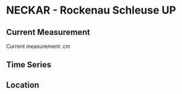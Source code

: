 # NECKAR - Rockenau Schleuse UP

## Current Measurement

Current measurement: <Value topic="rivers/pegel-online/NECKAR/Rockenau Schleuse UP/measurementValue"/> cm

## Time Series

<TimeSeries topic="rivers/pegel-online/NECKAR/Rockenau Schleuse UP/measurementValue" period="week" />

## Location

<WorldMap>
  <Marker lat="None" lon="None" labelTopic="rivers/pegel-online/NECKAR/Rockenau Schleuse UP" />
</WorldMap>
